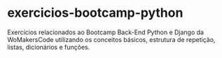 # exercicios-bootcamp-python

Exercícios relacionados ao Bootcamp Back-End Python e Django da WoMakersCode utilizando os conceitos básicos, estrutura de repetição, listas, dicionários e funções.
